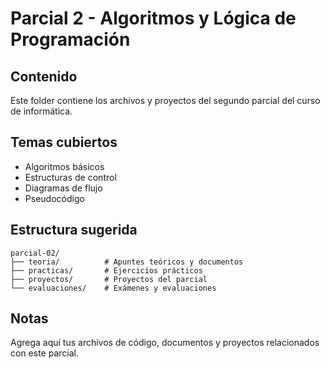 # Parcial 2 - Algoritmos y Lógica de Programación

## Contenido
Este folder contiene los archivos y proyectos del segundo parcial del curso de informática.

## Temas cubiertos
- Algoritmos básicos
- Estructuras de control
- Diagramas de flujo
- Pseudocódigo

## Estructura sugerida
```
parcial-02/
├── teoria/          # Apuntes teóricos y documentos
├── practicas/       # Ejercicios prácticos
├── proyectos/       # Proyectos del parcial
└── evaluaciones/    # Exámenes y evaluaciones
```

## Notas
Agrega aquí tus archivos de código, documentos y proyectos relacionados con este parcial.